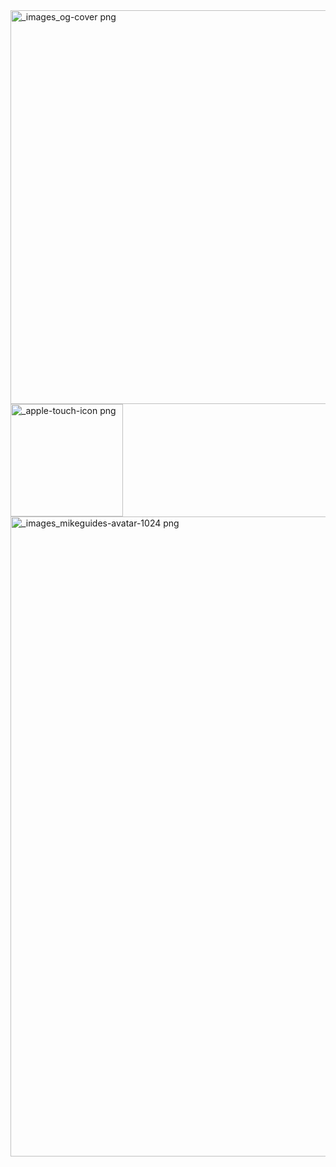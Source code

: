 <img width="1200" height="630" alt="_images_og-cover png" src="https://github.com/user-attachments/assets/c665d515-1fe6-43ff-928e-9acfa12197e3" />
<img width="180" height="180" alt="_apple-touch-icon png" src="https://github.com/user-attachments/assets/5351eb43-c23b-4a14-8bdf-6e2ff4005617" />
<img width="1024" height="1024" alt="_images_mikeguides-avatar-1024 png" src="https://github.com/user-attachments/assets/faeecc78-18c1-478f-b655-e170a92742d8" />

